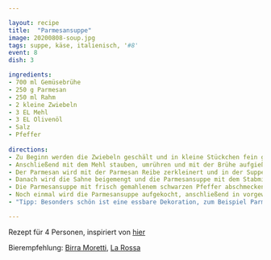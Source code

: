 ```yaml
---

layout: recipe
title:  "Parmesansuppe"
image: 20200808-soup.jpg
tags: suppe, käse, italienisch, '#8'
event: 8
dish: 3

ingredients:
- 700 ml Gemüsebrühe
- 250 g Parmesan
- 250 ml Rahm
- 2 kleine Zwiebeln
- 3 EL Mehl
- 3 EL Olivenöl
- Salz
- Pfeffer
 
directions:
- Zu Beginn werden die Zwiebeln geschält und in kleine Stückchen fein geschnitten. In einem Topf Olivenöl erhitzen und die Zwiebeln darin anschwitzen.
- Anschließend mit dem Mehl stauben, umrühren und mit der Brühe aufgießen. Auf mittlerer Stufe köcheln lassen.
- Der Parmesan wird mit der Parmesan Reibe zerkleinert und in der Suppe zugegeben. Dann lässt man sie einmal aufkochen und kocht sie für 10 Minuten auf mittlerer Hitze. Ab und an umrühren.
- Danach wird die Sahne beigemengt und die Parmesansuppe mit dem Stabmixer püriert.
- Die Parmesansuppe mit frisch gemahlenem schwarzen Pfeffer abschmecken, bei Bedarf noch salzen.
- Noch einmal wird die Parmesansuppe aufgekocht, anschließend in vorgewärmten Tellern anrichten und heiß servieren.
- "Tipp: Besonders schön ist eine essbare Dekoration, zum Beispiel Parmesan Chips. Frische gehackte Kräuter wie Basilikum sind auch sehr dekorativ."

---
```


Rezept für 4 Personen, inspiriert von [hier](https://www.parmesan-parmigiano.de/parmesan-suppe/)

Bierempfehlung: [Birra Moretti](https://www.birramoretti.com/ch/de/homepage), [La Rossa](https://www.birramoretti.com/global/en/birra-moretti-la-rossa)
